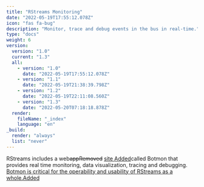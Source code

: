 ```yaml
---
title: "RStreams Monitoring"
date: "2022-05-19T17:55:12.078Z"
icon: "fas fa-bug"
description: "Monitor, trace and debug events in the bus in real-time."
type: "docs"
weight: 6
version:
  version: "1.0"
  current: "1.3"
  all:
    - version: "1.0"
      date: "2022-05-19T17:55:12.078Z"
    - version: "1.1"
      date: "2022-05-19T21:38:39.798Z"
    - version: "1.2"
      date: "2022-05-19T22:11:08.560Z"
    - version: "1.3"
      date: "2022-05-20T07:18:18.878Z"
  render:
    fileName: "_index"
    language: "en"
_build:
  render: "always"
  list: "never"
---
```


RStreams includes a web<del class="tooltip">app<span class="top">Removed</span></del> <ins class="tooltip">site <span class="top">Added</span></ins>called Botmon that provides real time monitoring, data visualization, tracing and debugging.<ins class="tooltip"> Botmon
is critical for the operability and usability of RStreams as a whole.<span class="top">Added</span></ins>